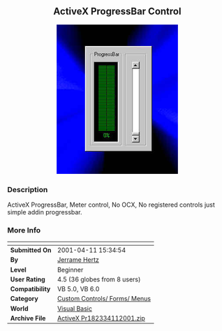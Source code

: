 ﻿<div align="center">

## ActiveX ProgressBar Control

<img src="PIC20014111634554537.jpg">
</div>

### Description

ActiveX ProgressBar, Meter control, No OCX, No registered controls just simple addin progressbar.
 
### More Info
 


<span>             |<span>
---                |---
**Submitted On**   |2001-04-11 15:34:54
**By**             |[Jerrame Hertz](https://github.com/Planet-Source-Code/PSCIndex/blob/master/ByAuthor/jerrame-hertz.md)
**Level**          |Beginner
**User Rating**    |4.5 (36 globes from 8 users)
**Compatibility**  |VB 5\.0, VB 6\.0
**Category**       |[Custom Controls/ Forms/  Menus](https://github.com/Planet-Source-Code/PSCIndex/blob/master/ByCategory/custom-controls-forms-menus__1-4.md)
**World**          |[Visual Basic](https://github.com/Planet-Source-Code/PSCIndex/blob/master/ByWorld/visual-basic.md)
**Archive File**   |[ActiveX Pr182334112001\.zip](https://github.com/Planet-Source-Code/jerrame-hertz-activex-progressbar-control__1-22318/archive/master.zip)








